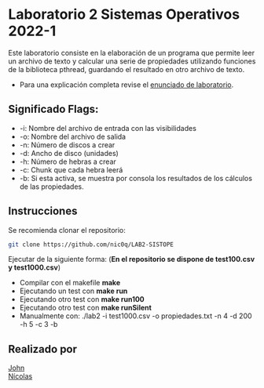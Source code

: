 # Laboratorio 2 Sistemas Operativos 2022-1
Este laboratorio consiste en la elaboración de un programa que permite leer un archivo de texto y calcular una serie de propiedades utilizando funciones
de la biblioteca pthread, guardando el resultado en otro archivo de texto. 
* Para una explicación completa revise el [enunciado de laboratorio](https://github.com/nic0q/LAB2-SISTOPE/blob/master/laboratorio_2_SO_1_2022.pdf).

## Significado Flags:
- -i: Nombre del archivo de entrada con las visibilidades
- -o: Nombre del archivo de salida
- -n: Número de discos a crear
- -d: Ancho de disco (unidades)
- -h: Número de hebras a crear
- -c: Chunk que cada hebra leerá
- -b: Si esta activa, se muestra por consola los resultados de los cálculos de las propiedades.

## Instrucciones
Se recomienda clonar el repositorio:
```sh
git clone https://github.com/nic0q/LAB2-SISTOPE
```
Ejecutar de la siguiente forma: (**En el repositorio se dispone de test100.csv y test1000.csv**)
- Compilar con el makefile **make**
- Ejecutando un test con **make run**
- Ejecutando otro test con **make run100**
- Ejecutando otro test con **make runSilent**
- Manualmente con: ./lab2 -i test1000.csv -o propiedades.txt -n 4 -d 200 -h 5 -c 3 -b

## Realizado por
[John](https://github.com/PodssilDev)<br/>
[Nícolas](https://github.com/nic0q)<br/>
